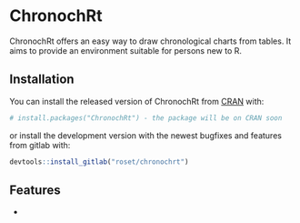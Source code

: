 
<!-- README.md is generated from README.Rmd. Please edit that file -->

# ChronochRt

<!-- badges: start -->

<!-- badges: end -->

ChronochRt offers an easy way to draw chronological charts from tables.
It aims to provide an environment suitable for persons new to R.

## Installation

You can install the released version of ChronochRt from
[CRAN](https://CRAN.R-project.org) with:

``` r
# install.packages("ChronochRt") - the package will be on CRAN soon
```

or install the development version with the newest bugfixes and features
from gitlab with:

``` r
devtools::install_gitlab("roset/chronochrt")
```

## Features

  -
